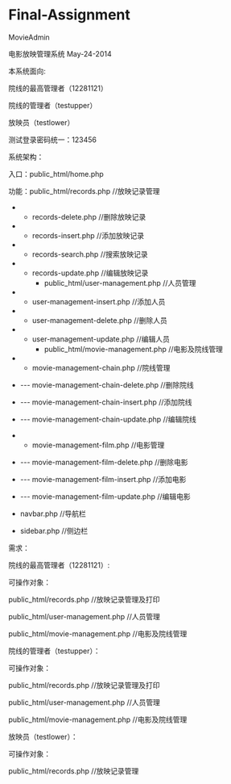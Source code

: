 Final-Assignment
================

MovieAdmin

电影放映管理系统 May-24-2014

本系统面向:

院线的最高管理者（12281121）

院线的管理者（testupper）

放映员（testlower）

测试登录密码统一：123456


系统架构：

入口：public_html/home.php

功能：public_html/records.php  //放映记录管理
- - records-delete.php //删除放映记录
- - records-insert.php //添加放映记录
- - records-search.php //搜索放映记录
- - records-update.php //编辑放映记录
	   - public_html/user-management.php //人员管理
- - user-management-insert.php //添加人员
- - user-management-delete.php //删除人员
- - user-management-update.php //编辑人员
	   - public_html/movie-management.php  //电影及院线管理
- - movie-management-chain.php //院线管理
- --- movie-management-chain-delete.php //删除院线
- --- movie-management-chain-insert.php //添加院线
-  --- movie-management-chain-update.php //编辑院线
- - movie-management-film.php //电影管理
- --- movie-management-film-delete.php //删除电影
- --- movie-management-film-insert.php //添加电影
- --- movie-management-film-update.php //编辑电影

- navbar.php  //导航栏
- sidebar.php  //侧边栏

需求：

院线的最高管理者（12281121）:

可操作对象：

public_html/records.php  //放映记录管理及打印

public_html/user-management.php //人员管理
	  
public_html/movie-management.php  //电影及院线管理

院线的管理者（testupper）：

可操作对象：

public_html/records.php  //放映记录管理及打印

public_html/user-management.php //人员管理
	  
public_html/movie-management.php  //电影及院线管理

放映员（testlower）：

可操作对象：

public_html/records.php  //放映记录管理
